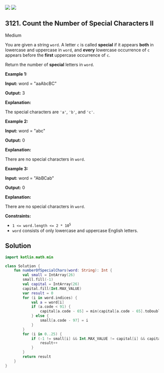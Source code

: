 [![](https://img.shields.io/github/stars/javadev/LeetCode-in-Kotlin?label=Stars&style=flat-square)](https://github.com/javadev/LeetCode-in-Kotlin)
[![](https://img.shields.io/github/forks/javadev/LeetCode-in-Kotlin?label=Fork%20me%20on%20GitHub%20&style=flat-square)](https://github.com/javadev/LeetCode-in-Kotlin/fork)

## 3121\. Count the Number of Special Characters II

Medium

You are given a string `word`. A letter `c` is called **special** if it appears **both** in lowercase and uppercase in `word`, and **every** lowercase occurrence of `c` appears before the **first** uppercase occurrence of `c`.

Return the number of **special** letters in `word`.

**Example 1:**

**Input:** word = "aaAbcBC"

**Output:** 3

**Explanation:**

The special characters are `'a'`, `'b'`, and `'c'`.

**Example 2:**

**Input:** word = "abc"

**Output:** 0

**Explanation:**

There are no special characters in `word`.

**Example 3:**

**Input:** word = "AbBCab"

**Output:** 0

**Explanation:**

There are no special characters in `word`.

**Constraints:**

*   <code>1 <= word.length <= 2 * 10<sup>5</sup></code>
*   `word` consists of only lowercase and uppercase English letters.

## Solution

```kotlin
import kotlin.math.min

class Solution {
    fun numberOfSpecialChars(word: String): Int {
        val small = IntArray(26)
        small.fill(-1)
        val capital = IntArray(26)
        capital.fill(Int.MAX_VALUE)
        var result = 0
        for (i in word.indices) {
            val a = word[i]
            if (a.code < 91) {
                capital[a.code - 65] = min(capital[a.code - 65].toDouble(), i.toDouble()).toInt()
            } else {
                small[a.code - 97] = i
            }
        }
        for (i in 0..25) {
            if (-1 != small[i] && Int.MAX_VALUE != capital[i] && capital[i] > small[i]) {
                result++
            }
        }
        return result
    }
}
```